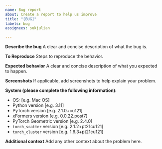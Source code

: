 ```yaml
---
name: Bug report
about: Create a report to help us improve
title: "[BUG]"
labels: bug
assignees: sukjulian

---
```


**Describe the bug**
A clear and concise description of what the bug is.

**To Reproduce**
Steps to reproduce the behavior.

**Expected behavior**
A clear and concise description of what you expected to happen.

**Screenshots**
If applicable, add screenshots to help explain your problem.

**System (please complete the following information):**
 - OS: [e.g. Mac OS]
 - Python version [e.g. 3.11]
 - PyTorch version [e.g. 2.1.0+cu121]
 - xFormers version [e.g. 0.0.22.post7]
 - PyTorch Geometric version [e.g. 2.4.0]
 - `torch_scatter` version [e.g. 2.1.2+pt21cu121]
 - `torch_cluster` version [e.g. 1.6.3+pt21cu121]

**Additional context**
Add any other context about the problem here.
